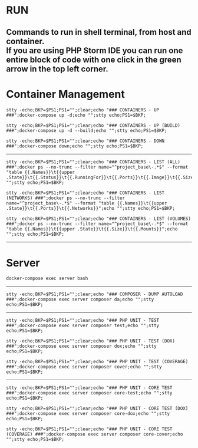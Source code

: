 # RUN
Commands to run in shell terminal, from host and container.  
If you are using PHP Storm IDE you can run one entire block of code with one click in the green arrow in the top left corner. 
---



# Container Management
```shell
stty -echo;BKP=$PS1;PS1="";clear;echo "### CONTAINERS - UP ###";docker-compose up -d;echo "";stty echo;PS1=$BKP;
```
```shell
stty -echo;BKP=$PS1;PS1="";clear;echo "### CONTAINERS - UP (BUILD) ###";docker-compose up -d --build;echo "";stty echo;PS1=$BKP;
```
```shell
stty -echo;BKP=$PS1;PS1="";clear;echo "### CONTAINERS - DOWN ###";docker-compose down;echo "";stty echo;PS1=$BKP;
```
---
```shell
stty -echo;BKP=$PS1;PS1="";clear;echo "### CONTAINERS - LIST (ALL) ###";docker ps --no-trunc --filter name="^project_base\-.*$" --format "table {{.Names}}\t{{upper .State}}\t{{.Status}}\t{{.RunningFor}}\t{{.Ports}}\t{{.Image}}\t{{.Size}}\t{{.Command}}";echo "";stty echo;PS1=$BKP;
```
```shell
stty -echo;BKP=$PS1;PS1="";clear;echo "### CONTAINERS - LIST (NETWORKS) ###";docker ps --no-trunc --filter name="^project_base\-.*$" --format "table {{.Names}}\t{{upper .State}}\t{{.Ports}}\t{{.Networks}}";echo "";stty echo;PS1=$BKP;
```
```shell
stty -echo;BKP=$PS1;PS1="";clear;echo "### CONTAINERS - LIST (VOLUMES) ###";docker ps --no-trunc --filter name="^project_base\-.*$" --format "table {{.Names}}\t{{upper .State}}\t{{.Size}}\t{{.Mounts}}";echo "";stty echo;PS1=$BKP;
```
---



# Server
```shell
docker-compose exec server bash
```
---
```shell
stty -echo;BKP=$PS1;PS1="";clear;echo "### COMPOSER - DUMP AUTOLOAD ###";docker-compose exec server composer da;echo "";stty echo;PS1=$BKP;
```
---
```shell
stty -echo;BKP=$PS1;PS1="";clear;echo "### PHP UNIT - TEST ###";docker-compose exec server composer test;echo "";stty echo;PS1=$BKP;
```
```shell
stty -echo;BKP=$PS1;PS1="";clear;echo "### PHP UNIT - TEST (DOX) ###";docker-compose exec server composer dox;echo "";stty echo;PS1=$BKP;
```
```shell
stty -echo;BKP=$PS1;PS1="";clear;echo "### PHP UNIT - TEST (COVERAGE) ###";docker-compose exec server composer cover;echo "";stty echo;PS1=$BKP;
```
---
```shell
stty -echo;BKP=$PS1;PS1="";clear;echo "### PHP UNIT - CORE TEST ###";docker-compose exec server composer core-test;echo "";stty echo;PS1=$BKP;
```
```shell
stty -echo;BKP=$PS1;PS1="";clear;echo "### PHP UNIT - CORE TEST (DOX) ###";docker-compose exec server composer core-dox;echo "";stty echo;PS1=$BKP;
```
```shell
stty -echo;BKP=$PS1;PS1="";clear;echo "### PHP UNIT - CORE TEST (COVERAGE) ###";docker-compose exec server composer core-cover;echo "";stty echo;PS1=$BKP;
```

